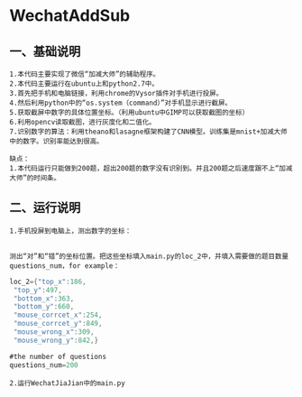 WechatAddSub
===

一、基础说明
---
    1.本代码主要实现了微信“加减大师”的辅助程序。
    2.本代码主要运行在ubuntu上和python2.7中。
    3.首先把手机和电脑链接，利用chrome的Vysor插件对手机进行投屏。
    4.然后利用python中的“os.system（command）”对手机显示进行截屏。
    5.获取截屏中数字的具体位置坐标。（利用ubuntu中GIMP可以获取截图的坐标）
    6.利用opencv读取截图，进行灰度化和二值化。
    7.识别数字的算法：利用theano和lasagne框架构建了CNN模型。训练集是mnist+加减大师中的数字。识别率能达到很高。
    
    缺点：
    1.本代码运行只能做到200题，超出200题的数字没有识别到。并且200题之后速度跟不上“加减大师”的时间条。
    
二、运行说明
---
    1.手机投屏到电脑上，测出数字的坐标：
    
    
    测出“对”和“错”的坐标位置。把这些坐标填入main.py的loc_2中，并填入需要做的题目数量questions_num，for example：
```Java
loc_2={"top_x":186,
 "top_y":497,
 "bottom_x":363,
 "bottom_y":660,
 "mouse_corrcet_x":254,
 "mouse_corrcet_y":849,
 "mouse_wrong_x":309,
 "mouse_wrong_y":842,}

#the number of questions
questions_num=200
```
    
    2.运行WechatJiaJian中的main.py
